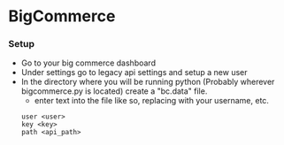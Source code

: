 # BigCommerce

### Setup
- Go to your big commerce dashboard
- Under settings go to legacy api settings and setup a new user
- In the directory where you will be running python (Probably wherever bigcommerce.py is located) create a "bc.data" file.
  - enter text into the file like so, replacing <user> with your username, etc.
  ```text
  user <user>
  key <key>
  path <api_path>
  ```